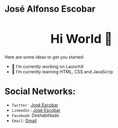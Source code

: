 # José Alfonso Escobar
<h1 style="font-size: 2.5rem; font-weight: bold; text-align: center;" align="center"> Hi World 👋</h1>


Here are some ideas to get you started:

- 🔭 I’m currently working on LaunchX
- 🌱 I’m currently learning HTML, CSS and JavaScrip
  
# Social Networks:
- `Twitter` : <a href="https://twitter.com/JAEM_Developer">José Escobar</a>
- `LinkedIn` : <a href="https://www.linkedin.com/in/jos%C3%A9-alfonso-escobar-mej%C3%ADa-15133620b/">José Escobar</a>
- `Facebook`: Deshabilitado
- `Email`: <a href="mailto:josealfonsoescobarmejia@gmai.com">Gmail</a>
  
